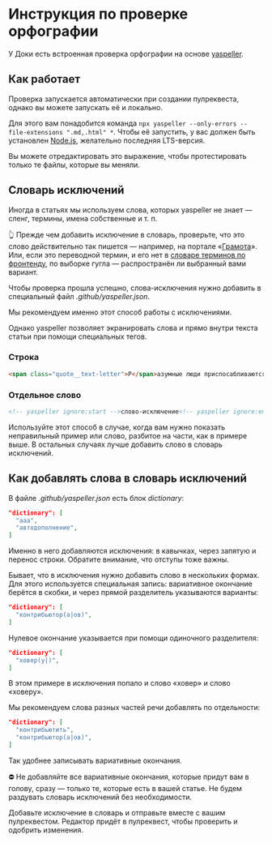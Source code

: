 # Инструкция по проверке орфографии

У Доки есть встроенная проверка орфографии на основе [yaspeller](https://www.npmjs.com/package/yaspeller).

## Как работает

Проверка запускается автоматически при создании пулреквеста, однако вы можете запускать её и локально.

Для этого вам понадобится команда `npx yaspeller --only-errors --file-extensions ".md,.html" *`. Чтобы её запустить, у вас должен быть установлен [Node.js](https://nodejs.org/en/), желательно последняя LTS-версия.

Вы можете отредактировать это выражение, чтобы протестировать только те файлы, которые вы меняли.

## Словарь исключений

Иногда в статьях мы используем слова, которых yaspeller не знает — сленг, термины, имена собственные и т. п.

👆 Прежде чем добавить исключение в словарь, проверьте, что это слово действительно так пишется — например, на портале «[Грамота](http://gramota.ru/)». Или, если это переводной термин, и его нет в [словаре терминов по фронтенду](https://github.com/web-standards-ru/dictionary/blob/main/dictionary.md), по выборке гугла — распространён ли выбранный вами вариант.

Чтобы проверка прошла успешно, слова-исключения нужно добавить в специальный файл _.github/yaspeller.json_.

Мы рекомендуем именно этот способ работы с исключениями.

Однако yaspeller позволяет экранировать слова и прямо внутри текста статьи при помощи специальных тегов.

### Строка

```markdown
<span class="quote__text-letter">Р</span>азумные люди приспосабливаются к окружающему <!-- yaspeller ignore -->
```

### Отдельное слово

```markdown
<!-- yaspeller ignore:start -->слово-исключение<!-- yaspeller ignore:end -->
```

Используйте этот способ в случае, когда вам нужно показать неправильный пример или слово, разбитое на части, как в примере выше. В остальных случаях лучше добавить слово в словарь исключений.

## Как добавлять слова в словарь исключений

В файле _.github/yaspeller.json_ есть блок _dictionary_:

```json
"dictionary": [
  "ааа",
  "автодополнение",
]
```

Именно в него добавляются исключения: в кавычках, через запятую и перенос строки. Обратите внимание, что отступы тоже важны.

Бывает, что в исключения нужно добавить слово в нескольких формах. Для этого используется специальная запись: вариативное окончание берётся в скобки, и через прямой разделитель указываются варианты:

```json
"dictionary": [
  "контрибьютор(а|ов)",
]
```

Нулевое окончание указывается при помощи одиночного разделителя:

```json
"dictionary": [
  "ховер(у|)",
]
```

В этом примере в исключения попало и слово «ховер» и слово «ховеру».

Мы рекомендуем слова разных частей речи добавлять по отдельности:

```json
"dictionary": [
  "контрибьютить",
  "контрибьютор(а|ов)",
]
```

Так удобнее записывать вариативные окончания.

⛔️ Не добавляйте все вариативные окончания, которые придут вам в голову, сразу — только те, которые есть в вашей статье. Не будем раздувать словарь исключений без необходимости.

Добавьте исключение в словарь и отправьте вместе с вашим пулреквестом. Редактор придёт в пулреквест, чтобы проверить и одобрить изменения.
